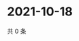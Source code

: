 # 2021-10-18

共 0 条

<!-- BEGIN WEIBO -->
<!-- 最后更新时间 Mon Oct 18 2021 05:09:21 GMT+0800 (China Standard Time) -->

<!-- END WEIBO -->
